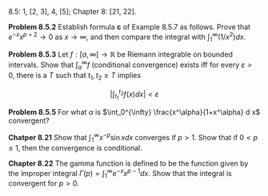 8.5: 1, [2, 3], 4, [5]; Chapter 8: [21, 22].

**Problem 8.5.2** Establish formula $\mathbf{c}$ of Example 8.5.7 as follows. Prove that $e^{-x} x^{p+2} \rightarrow 0$ as $x \rightarrow \infty$, and then compare the integral with $\int_1^{\infty}\left(1 / x^2\right) d x$.



**Problem 8.5.3** Let $f:[a, \infty[\rightarrow \mathbb{R}$ be Riemann integrable on bounded intervals. Show that $\int_a^{\infty} f$ (conditional convergence) exists iff for every $\varepsilon>0$, there is a $T$ such that $t_1, t_2 \geq T$ implies

$$
\left|\int_{t_1}^{t_2} f(x) d x\right|<\varepsilon
$$

**Problem 8.5.5** For what $\alpha$ is $\int_0^{\infty} \frac{x^\alpha}{1+x^\alpha} d x$ convergent?

**Chatper 8.21** Show that $\int_1^{\infty} x^{-p} \sin x d x$ converges if $p>1$. Show that if $0<p \leq 1$, then the convergence is conditional.

**Chapter 8.22** The gamma function is defined to be the function given by the improper integral $\Gamma(p)=\int_1^{\infty} e^{-x} x^{p-1} d x$. Show that the integral is convergent for $p>0$.